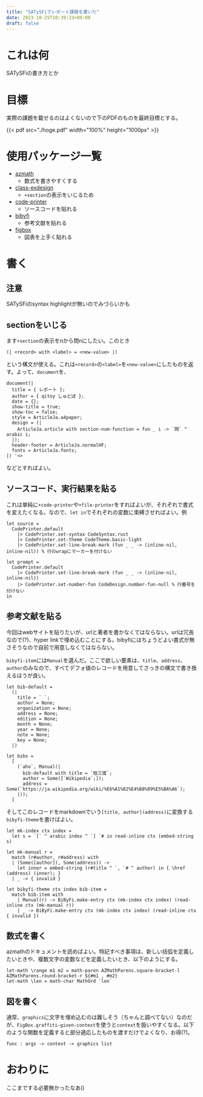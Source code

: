 ```yaml
---
title: "SATySFiでレポート課題を書いた"
date: 2023-10-25T10:39:23+09:00
draft: false
---
```


# これは何

SATySFiの書き方とか

<!--more-->

# 目標

実際の課題を載せるのはよくないので下のPDFのものを最終目標とする。

{{< pdf src="./hoge.pdf" width="100%" height="1000px" >}}

# 使用パッケージ一覧

- [azmath](https://satyrographos-packages.netlify.app/packages/azmath)
    - 数式を書きやすくする
- [class-exdesign](https://satyrographos-packages.netlify.app/packages/class-exdesign)
    - `+section`の表示をいじるため
- [code-printer](https://satyrographos-packages.netlify.app/packages/code-printer)
    - ソースコードを貼れる
- [bibyfi](https://satyrographos-packages.netlify.app/packages/bibyfi)
    - 参考文献を貼れる
- [figbox](https://satyrographos-packages.netlify.app/packages/figbox)
    - 図表を上手く貼れる

# 書く

## 注意

SATySFiのsyntax highlightが無いのでみづらいかも

## sectionをいじる

ます`+section`の表示をnから問nにしたい。このとき
```
(| <record> with <label> = <new-value> |)
```
という構文が使える。これは`<record>`の`<label>`を`<new-value>`にしたものを返す。よって、`document`を、
```satysfi
document(|
  title = { レポート };
  author = { qitoy しゅどぼ };
  date = {};
  show-title = true;
  show-toc = false;
  style = ArticleJa.a4paper;
  design = (|
    ArticleJa.article with section-num-function = fun _ i -> `問` ^ arabic i;
  |);
  header-footer = ArticleJa.normalHF;
  fonts = ArticleJa.fonts;
|) '<>
```
などとすればよい。

## ソースコード、実行結果を貼る

これは単純に`+code-printer`や`+file-printer`をすればよいが、それぞれで書式を変えたくなる。なので、`let in`でそれぞれの変数に束縛させればよい。例

```satysfi
let source = 
  CodePrinter.default
    |> CodePrinter.set-syntax CodeSyntax.rust
    |> CodePrinter.set-theme CodeTheme.basic-light
    |> CodePrinter.set-line-break-mark (fun _ _ -> (inline-nil, inline-nil)) % 行のwrapにマーカーを付けない

let prompt =
  CodePrinter.default
    |> CodePrinter.set-line-break-mark (fun _ _ -> (inline-nil, inline-nil))
    |> CodePrinter.set-number-fun CodeDesign.number-fun-null % 行番号を付けない
in
```

## 参考文献を貼る

今回はwebサイトを貼りたいが、urlと著者を書かなくてはならない。urlは冗長なので(?)、hyper linkで埋め込むことにする。bibyfiにはちょうどよい書式が無さそうなので自前で用意しなくてはならない。

`bibyfi-item`には`Manual`を選んだ。ここで欲しい要素は、`title`、`address`、`author`のみなので、すべてデフォ値のレコードを用意してさっきの構文で書き換えるほうが良い。

```satysfi
let bib-default = 
  (|
    title = ` `;
    author = None;
    organization = None;
    address = None;
    edition = None;
    month = None;
    year = None;
    note = None;
    key = None;
  |)

let bibs =
  [
    (`aho`, Manual(|
      bib-default with title = `桂三度`;
      author = Some([`Wikipedia`;]);
      address = Some(`https://ja.wikipedia.org/wiki/%E6%A1%82%E4%B8%89%E5%BA%A6`);
    |));
  ]
```

そしてこのレコードをmarkdownでいう`[title, author](address)`に変換する`bibyfi-theme`を書けばよい。

```satysfi
let mk-index ctx index =
  let s = `[` ^ arabic index ^ `] `# in read-inline ctx (embed-string s)

let mk-manual r =
  match (r#author, r#address) with
  | (Some([author]), Some(address)) ->
    let inner = embed-string (r#title ^ `, `# ^ author) in { \href (address) (inner); }
  | _ -> { invalid }

let bibyfi-theme ctx index bib-item =
  match bib-item with
    | Manual(r) -> BiByFi.make-entry ctx (mk-index ctx index) (read-inline ctx (mk-manual r))
    | _ -> BiByFi.make-entry ctx (mk-index ctx index) (read-inline ctx { invalid })
```

## 数式を書く

azmathのドキュメントを読めばよい。特記すべき事項は、新しい括弧を定義したいときや、複数文字の変数などを定義したいとき、以下のようにする。

```satysfi
let-math \range m1 m2 = math-paren AZMathParens.square-bracket-l AZMathParens.round-bracket-r ${#m1 , #m2}
let-math \len = math-char MathOrd `len`
```

## 図を書く

通常、`graphics`に文字を埋め込むのは難しそう（ちゃんと調べてない）なのだが、`FigBox.graffiti-given-context`を使うと`context`を扱いやすくなる。以下のような関数を定義すると部分適応したものを渡すだけでよくなり、お得(?)。

```satysfi
func : args -> context -> graphics list
```

# おわりに

ここまでする必要無かったなあ()
